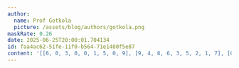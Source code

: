 ```yaml
---
author:
  name: Prof Gotkola
  picture: /assets/blog/authors/gotkola.png
maskRate: 0.26
date: 2025-06-25T20:00:01.704134
id: faa4ac62-51fe-11f0-b564-71e1480f5e87
content: '[[6, 0, 3, 0, 0, 1, 5, 0, 9], [9, 4, 8, 6, 3, 5, 2, 1, 7], [0, 2, 0, 9, 7, 4, 0, 8, 3], [0, 0, 1, 5, 4, 2, 0, 0, 6], [2, 5, 4, 0, 6, 7, 8, 9, 1], [3, 0, 7, 1, 0, 8, 0, 5, 2], [5, 1, 9, 0, 8, 6, 0, 3, 4], [7, 3, 0, 4, 0, 9, 1, 2, 0], [4, 8, 2, 7, 0, 3, 9, 6, 5]]'
---
```

